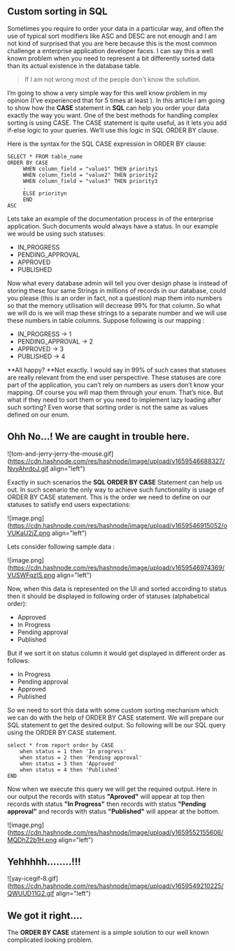 ## Custom sorting in SQL

Sometimes you require to order your data in a particular way, and often the use of typical sort modifiers like ASC and DESC are not enough and I am not kind of surprised that you are here because this is the most common challenge a enterprise application developer faces. I can say this a well known problem when you need to represent a bit differently sorted data than its actual existence in the database table. 

> If I am not wrong most of the people don't know the solution.


I’m going to show a very simple way for this well know problem in my opinion (I’ve experienced that for 5 times at least ). In this article I am going to show how the **CASE** statement in **SQL** can help you order  your data exactly the way you want. One of the best methods for handling complex sorting is using CASE. The CASE statement is quite useful, as it lets you add if-else logic to your queries. We’ll use this logic in SQL ORDER BY clause.

Here is the syntax for the SQL CASE expression in ORDER BY clause:

```
SELECT * FROM table_name
ORDER BY CASE 
     WHEN column_field = "value1" THEN priority1
     WHEN column_field = "value2" THEN priority2
     WHEN column_field = "value3" THEN priority3
     .
     ELSE priorityn 
     END 
ASC
```

Lets take an example of the documentation process in of the enterprise application. Such documents would always have a status. In our example we would be using such statuses:

- IN_PROGRESS
- PENDING_APPROVAL
- APPROVED
- PUBLISHED

Now what every database admin will tell you over design phase is instead of storing these four same Strings in millions of records in our database, could you please (this is an order in fact, not a question) map them into numbers so that the memory utilisation will decrease 99% for that column. So what we will do is we will map these strings to a separate number and we will use these numbers in table columns. Suppose following is our mapping :

- IN_PROGRESS             ->  1
- PENDING_APPROVAL ->  2
- APPROVED                  ->  3
- PUBLISHED                 ->  4


**All happy? **Not exactly. I would say in 99% of such cases that statuses are really relevant from the end user perspective. These statuses are core part of the application, you can’t rely on numbers as users don’t know your mapping. Of course you will map them through your enum. That’s nice. But what if they need to sort them or you need to implement lazy loading after such sorting? Even worse that sorting order is not the same as values defined on our enum. 

## Ohh No...! We are caught in trouble here. 
![tom-and-jerry-jerry-the-mouse.gif](https://cdn.hashnode.com/res/hashnode/image/upload/v1659546688327/NvyAhrdoJ.gif align="left")

Exactly in such scenarios the **SQL ORDER BY CASE** Statement can help us out. In such scenario the only way to achieve such functionality is usage of ORDER BY CASE statement. This is the order we need to define on our statuses to satisfy end users expectations:

![image.png](https://cdn.hashnode.com/res/hashnode/image/upload/v1659546915052/oVUKaU2jZ.png align="left")

Lets consider following sample data :

![image.png](https://cdn.hashnode.com/res/hashnode/image/upload/v1659546974369/VUSWFqzIS.png align="left")

Now, when this data is represented on the UI and sorted according to status then it should be displayed in following order of statuses (alphabetical order):

- Approved
- In Progress
- Pending approval
- Published

But if we sort it on status column it would get displayed in different order as follows:

- In Progress
- Pending approval
- Approved
- Published

So we need to sort this data with some custom sorting mechanism which we can do with the help of ORDER BY CASE statement. We will prepare our SQL statement to get the desired output. So following will be our SQL query using the ORDER BY CASE statement.

```
select * from report order by CASE
    when status = 1 then 'In progress'
    when status = 2 then 'Pending approval'
    when status = 3 then 'Approved'
    when status = 4 then 'Published'
END
```
Now when we execute this query we will get the required output. Here in our output the records with status **"Aproved"** will appear at top then records with status **"In Progress"** then records with status **"Pending approval"** and records with status **"Published"** will appear at the bottom.


![image.png](https://cdn.hashnode.com/res/hashnode/image/upload/v1659552155606/MQDhZ2b1H.png align="left")

## Yehhhhh........!!! 

 
![yay-icegif-8.gif](https://cdn.hashnode.com/res/hashnode/image/upload/v1659549210225/QWUUD11G2.gif align="left")

## We got it right....

The **ORDER BY CASE** statement is a simple solution to our well known complicated looking problem.
